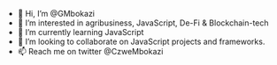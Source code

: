 - 👋 Hi, I’m @GMbokazi
- 👀 I’m interested in agribusiness, JavaScript, De-Fi & Blockchain-tech
- 🌱 I’m currently learning JavaScript
- 💞️ I’m looking to collaborate on JavaScript projects and frameworks.
- 📫 Reach me on twitter @CzweMbokazi

<!---
GMbokazi/GMbokazi is a ✨ special ✨ repository because its `README.md` (this file) appears on your GitHub profile.
You can click the Preview link to take a look at your changes.
--->
